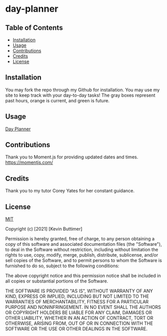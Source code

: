 # day-planner

## Table of Contents
   - [Installation](#installation)
   - [Usage](#usage)
   - [Contributions](#Contributions)
   - [Credits](#credits)
   - [License](#license)

## Installation

You may fork the repo through my Github for installation. You may use my site to keep track with your day-to-day tasks! The gray boxes represent past hours, orange is current, and green is future.

## Usage

[Day Planner](https://user-images.githubusercontent.com/73902490/102437672-ef9df080-3fe8-11eb-881b-aadaaec81544.png)

## Contributions

Thank you to Moment.js for providing updated dates and times.
https://momentjs.com/

## Credits

Thank you to  my tutor Corey Yates for her constant guidance.

## License

[MIT](https://choosealicense.com/licenses/mit/)

Copyright (c) [2021] [Kevin Buttimer]

Permission is hereby granted, free of charge, to any person obtaining a copy
of this software and associated documentation files (the "Software"), to deal
in the Software without restriction, including without limitation the rights
to use, copy, modify, merge, publish, distribute, sublicense, and/or sell
copies of the Software, and to permit persons to whom the Software is
furnished to do so, subject to the following conditions:

The above copyright notice and this permission notice shall be included in all
copies or substantial portions of the Software.

THE SOFTWARE IS PROVIDED "AS IS", WITHOUT WARRANTY OF ANY KIND, EXPRESS OR
IMPLIED, INCLUDING BUT NOT LIMITED TO THE WARRANTIES OF MERCHANTABILITY,
FITNESS FOR A PARTICULAR PURPOSE AND NONINFRINGEMENT. IN NO EVENT SHALL THE
AUTHORS OR COPYRIGHT HOLDERS BE LIABLE FOR ANY CLAIM, DAMAGES OR OTHER
LIABILITY, WHETHER IN AN ACTION OF CONTRACT, TORT OR OTHERWISE, ARISING FROM,
OUT OF OR IN CONNECTION WITH THE SOFTWARE OR THE USE OR OTHER DEALINGS IN THE
SOFTWARE.


